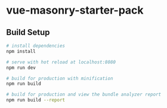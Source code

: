 # vue-masonry-starter-pack

<!--https://shershen08.github.io/vue-plugins-demo-static/index.html#/masonry-->

## Build Setup

``` bash
# install dependencies
npm install

# serve with hot reload at localhost:8080
npm run dev

# build for production with minification
npm run build

# build for production and view the bundle analyzer report
npm run build --report

```




